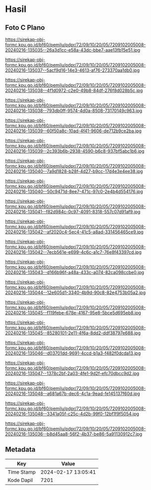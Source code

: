# Hasil

## Foto C Plano

https://sirekap-obj-formc.kpu.go.id/bf60/pemilu/pdpr/72/09/10/20/05/7209102005008-20240216-135035--26a3d1cc-e58a-43dc-bbe7-aae13fb15e51.jpg

https://sirekap-obj-formc.kpu.go.id/bf60/pemilu/pdpr/72/09/10/20/05/7209102005008-20240216-135037--5acf9d16-14e3-4613-af76-273370aa1db0.jpg

https://sirekap-obj-formc.kpu.go.id/bf60/pemilu/pdpr/72/09/10/20/05/7209102005008-20240216-135038--4f1d0972-c2e0-49b8-84df-276f8d028b5c.jpg

https://sirekap-obj-formc.kpu.go.id/bf60/pemilu/pdpr/72/09/10/20/05/7209102005008-20240216-135038--793db0ff-9574-4d0a-8508-73170149c963.jpg

https://sirekap-obj-formc.kpu.go.id/bf60/pemilu/pdpr/72/09/10/20/05/7209102005008-20240216-135039--60f50a8c-10ad-4f41-9606-de712b9ce2ba.jpg

https://sirekap-obj-formc.kpu.go.id/bf60/pemilu/pdpr/72/09/10/20/05/7209102005008-20240216-135039--2c393b6b-2938-4590-b6c8-937bf5abc1b6.jpg

https://sirekap-obj-formc.kpu.go.id/bf60/pemilu/pdpr/72/09/10/20/05/7209102005008-20240216-135040--7a9d1828-b28f-4d27-b9cc-17d4e3e4ee38.jpg

https://sirekap-obj-formc.kpu.go.id/bf60/pemilu/pdpr/72/09/10/20/05/7209102005008-20240216-135040--50c9471d-8ee7-471c-97c0-2e4b4d554176.jpg

https://sirekap-obj-formc.kpu.go.id/bf60/pemilu/pdpr/72/09/10/20/05/7209102005008-20240216-135041--f82d984c-0c97-4091-8318-557c07d91af9.jpg

https://sirekap-obj-formc.kpu.go.id/bf60/pemilu/pdpr/72/09/10/20/05/7209102005008-20240216-135042--af2020c4-5ec4-41c5-a8ad-331456465ce9.jpg

https://sirekap-obj-formc.kpu.go.id/bf60/pemilu/pdpr/72/09/10/20/05/7209102005008-20240216-135042--7ecb561e-e699-4c6c-a1c7-76e8f43397cd.jpg

https://sirekap-obj-formc.kpu.go.id/bf60/pemilu/pdpr/72/09/10/20/05/7209102005008-20240216-135043--d166b96f-a48a-433c-a074-82ca098ccbe0.jpg

https://sirekap-obj-formc.kpu.go.id/bf60/pemilu/pdpr/72/09/10/20/05/7209102005008-20240216-135044--12e605d1-3340-4b9d-90c8-82e4753b05a2.jpg

https://sirekap-obj-formc.kpu.go.id/bf60/pemilu/pdpr/72/09/10/20/05/7209102005008-20240216-135045--f119febe-678e-4167-95e8-5bce5d695eb8.jpg

https://sirekap-obj-formc.kpu.go.id/bf60/pemilu/pdpr/72/09/10/20/05/7209102005008-20240216-135045--85280101-2e11-4f6a-8dd2-ddf38797e688.jpg

https://sirekap-obj-formc.kpu.go.id/bf60/pemilu/pdpr/72/09/10/20/05/7209102005008-20240216-135046--d03701dd-9691-4ccd-b1a3-f482f0dcda13.jpg

https://sirekap-obj-formc.kpu.go.id/bf60/pemilu/pdpr/72/09/10/20/05/7209102005008-20240216-135047--1378c2bf-2a03-4fe1-9d2f-efc70dbcc9d2.jpg

https://sirekap-obj-formc.kpu.go.id/bf60/pemilu/pdpr/72/09/10/20/05/7209102005008-20240216-135048--a681a67b-dec6-4c1a-9ead-fe145137f60d.jpg

https://sirekap-obj-formc.kpu.go.id/bf60/pemilu/pdpr/72/09/10/20/05/7209102005008-20240216-135048--3341a05f-c25c-4d2b-99f0-12bf1f9f5054.jpg

https://sirekap-obj-formc.kpu.go.id/bf60/pemilu/pdpr/72/09/10/20/05/7209102005008-20240216-135036--b8d45aa8-56f2-4b37-be86-5a91130912c7.jpg


## Metadata

| Key        | Value               |
| ---------- | ------------------- |
| Time Stamp | 2024-02-17 13:05:41 |
| Kode Dapil | 7201                |



